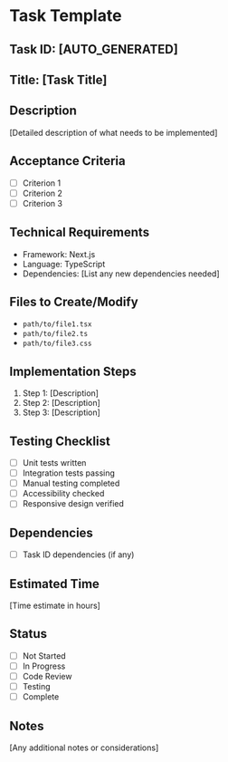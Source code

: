 # Task Template

## Task ID: [AUTO_GENERATED]

## Title: [Task Title]

## Description
[Detailed description of what needs to be implemented]

## Acceptance Criteria
- [ ] Criterion 1
- [ ] Criterion 2
- [ ] Criterion 3

## Technical Requirements
- Framework: Next.js
- Language: TypeScript
- Dependencies: [List any new dependencies needed]

## Files to Create/Modify
- `path/to/file1.tsx`
- `path/to/file2.ts`
- `path/to/file3.css`

## Implementation Steps
1. Step 1: [Description]
2. Step 2: [Description]
3. Step 3: [Description]

## Testing Checklist
- [ ] Unit tests written
- [ ] Integration tests passing
- [ ] Manual testing completed
- [ ] Accessibility checked
- [ ] Responsive design verified

## Dependencies
- [ ] Task ID dependencies (if any)

## Estimated Time
[Time estimate in hours]

## Status
- [ ] Not Started
- [ ] In Progress
- [ ] Code Review
- [ ] Testing
- [ ] Complete

## Notes
[Any additional notes or considerations] 